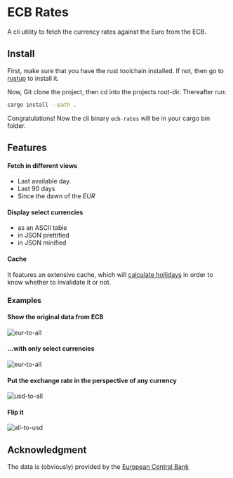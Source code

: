 # ECB Rates

A cli utility to fetch the currency rates against the Euro from the ECB.

## Install

First, make sure that you have the rust toolchain installed. If not, then go to [rustup](https://rustup.rs) to install it.

Now, Git clone the project, then cd into the projects root-dir. Thereafter run:

```sh
cargo install --path .
```

Congratulations! Now the cli binary `ecb-rates` will be in your cargo bin folder.

## Features

#### Fetch in different views

- Last available day.
- Last 90 days
- Since the dawn of the *EUR*

#### Display select currencies

- as an ASCII table
- in JSON prettified
- in JSON minified

#### Cache

It features an extensive cache, which will [calculate hollidays](src/holiday.rs) in order to know whether to invalidate it or not.

### Examples

#### Show the original data from ECB
![eur-to-all](screenshots/eur-to-all.png)

#### ...with only select currencies

![eur-to-all](screenshots/eur-to-all-select.png)

#### Put the exchange rate in the perspective of any currency

![usd-to-all](screenshots/usd-to-all.png)

#### Flip it

![all-to-usd](screenshots/all-to-usd.png)

## Acknowledgment

The data is (obviously) provided by the [European Central Bank](https://www.ecb.europa.eu/stats/policy_and_exchange_rates/euro_reference_exchange_rates/html/index.en.html)